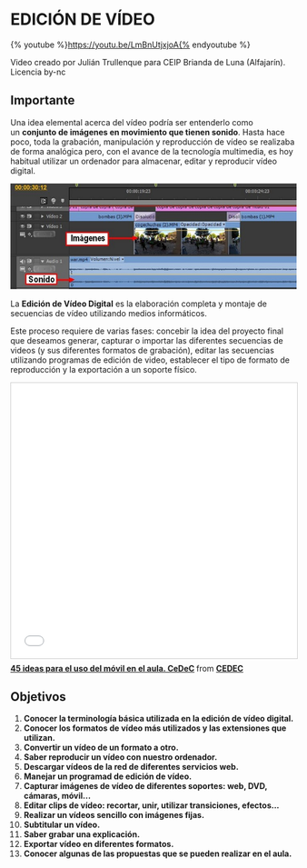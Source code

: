 # EDICIÓN DE VÍDEO

{% youtube %}https://youtu.be/LmBnUtjxjoA{% endyoutube %}

Video creado por Julián Trullenque para CEIP Brianda de Luna (Alfajarín). Licencia by-nc

## Importante

Una idea elemental acerca del vídeo podría ser entenderlo como un **conjunto de imágenes en movimiento que tienen sonido**. Hasta hace poco, toda la grabación, manipulación y reproducción de vídeo se realizaba de forma analógica pero, con el avance de la tecnología multimedia, es hoy habitual utilizar un ordenador para almacenar, editar y reproducir vídeo digital.


![Imagen 0: Captura de pantalla propia](img/video.jpg)




La **Edición de Vídeo Digital** es la elaboración completa y montaje de secuencias de vídeo utilizando medios informáticos.

Este proceso requiere de varias fases: concebir la idea del proyecto final que deseamos generar, capturar o importar las diferentes secuencias de videos (y sus diferentes formatos de grabación), editar las secuencias utilizando programas de edición de video, establecer el tipo de formato de reproducción y la exportación a un soporte físico.

<iframe src="//www.slideshare.net/slideshow/embed_code/key/5NRDZB2kuNLi3y" width="595" height="485" frameborder="0" marginwidth="0" marginheight="0" scrolling="no" style="border:1px solid #CCC; border-width:1px; margin-bottom:5px; max-width: 100%;" allowfullscreen> </iframe> <div style="margin-bottom:5px"> <strong> <a href="//www.slideshare.net/cedecite/45-ideas-para-el-uso-del-mvil-en-el-aula" title="45 ideas para el uso del móvil en el aula. CeDeC" target="_blank">45 ideas para el uso del móvil en el aula. CeDeC</a> </strong> from <strong><a href="https://www.slideshare.net/cedecite" target="_blank">CEDEC</a></strong> </div>

## Objetivos

1.  **Conocer la terminología básica utilizada en la edición de vídeo digital.**
2.  **Conocer los formatos de vídeo más utilizados y las extensiones que utilizan.**
3.  **Convertir un vídeo de un formato a otro.**
4.  **Saber reproducir un vídeo con nuestro ordenador.**
5.  **Descargar vídeos de la red de diferentes servicios web.**
6.  **Manejar un programad de edición de vídeo.**
7.  **Capturar imágenes de vídeo de diferentes soportes: web, DVD, cámaras, móvil...**
8.  **Editar clips de vídeo: recortar, unir, utilizar transiciones, efectos...**
9.  **Realizar un vídeos sencillo con imágenes fijas.**
10.  **Subtitular un vídeo.**
11.  **Saber grabar una explicación.**
12.  **Exportar vídeo en diferentes formatos.**
13.  **Conocer algunas de las propuestas que se pueden realizar en el aula.**

